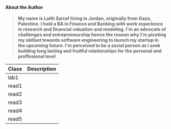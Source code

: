 #### About the Author
> **My name is Laith Sarraf living in Jordan, originally from Gaza, Palestine. I hold a BA in Finance and Banking with work experience in research and financial valuation and modeling. I'm an advocate of challenges and entrepreneurship hence the reason why I'm pivoting my skillset towards software engineering to launch my startup in the upcoming future. I'm perceived to be a social person as i seek building long lasting and fruitful relationships for the personal and proffesional level**


| Class  | Description |
| ----------- | ----------- |
| lab1 | [](https://laithsarraf.github.io/reading-notes/lab1) |
| read1 | [](201/read1.md) |
| read2 | [](201/read2.md) |
| read3 |  [](201/read3.md) |
| read4 | [](201/read4.md)| 
| read5 | [](201/read5.md)| 
